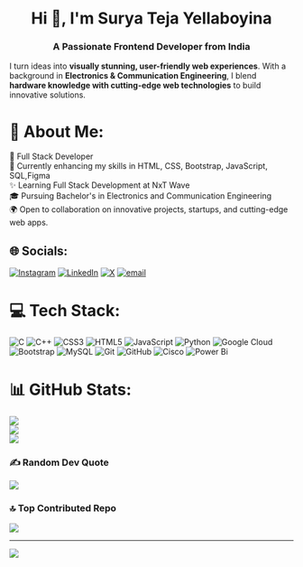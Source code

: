 <h1 align="center">Hi 👋, I'm Surya Teja Yellaboyina</h1>
<h3 align="center">A Passionate Frontend Developer from India</h3>

I turn ideas into **visually stunning, user-friendly web experiences**. With a background in **Electronics & Communication Engineering**, I blend **hardware knowledge with cutting-edge web technologies** to build innovative solutions.  


# 💫 About Me:
💼 Full Stack Developer<br>🌱 Currently enhancing my skills in HTML, CSS, Bootstrap, JavaScript, SQL,Figma<br>✨ Learning Full Stack Development at NxT Wave<br>🎓 Pursuing Bachelor's in Electronics and Communication Engineering<br>🌍 Open to collaboration on innovative projects, startups, and cutting-edge web apps.


## 🌐 Socials:
[![Instagram](https://img.shields.io/badge/Instagram-%23E4405F.svg?logo=Instagram&logoColor=white)](https://instagram.com/https://www.instagram.com/_your.soulfulboy_) [![LinkedIn](https://img.shields.io/badge/LinkedIn-%230077B5.svg?logo=linkedin&logoColor=white)](https://linkedin.com/in/https://www.linkedin.com/in/surya-teja-yellaboyina/) [![X](https://img.shields.io/badge/X-black.svg?logo=X&logoColor=white)](https://x.com/https://x.com/Surya_teja_05) [![email](https://img.shields.io/badge/Email-D14836?logo=gmail&logoColor=white)](mailto:yellaboinasuryateja@gmail.com) 

# 💻 Tech Stack:
![C](https://img.shields.io/badge/c-%2300599C.svg?style=for-the-badge&logo=c&logoColor=white) ![C++](https://img.shields.io/badge/c++-%2300599C.svg?style=for-the-badge&logo=c%2B%2B&logoColor=white) ![CSS3](https://img.shields.io/badge/css3-%231572B6.svg?style=for-the-badge&logo=css3&logoColor=white) ![HTML5](https://img.shields.io/badge/html5-%23E34F26.svg?style=for-the-badge&logo=html5&logoColor=white) ![JavaScript](https://img.shields.io/badge/javascript-%23323330.svg?style=for-the-badge&logo=javascript&logoColor=%23F7DF1E) ![Python](https://img.shields.io/badge/python-3670A0?style=for-the-badge&logo=python&logoColor=ffdd54) ![Google Cloud](https://img.shields.io/badge/GoogleCloud-%234285F4.svg?style=for-the-badge&logo=google-cloud&logoColor=white) ![Bootstrap](https://img.shields.io/badge/bootstrap-%238511FA.svg?style=for-the-badge&logo=bootstrap&logoColor=white) ![MySQL](https://img.shields.io/badge/mysql-4479A1.svg?style=for-the-badge&logo=mysql&logoColor=white) ![Git](https://img.shields.io/badge/git-%23F05033.svg?style=for-the-badge&logo=git&logoColor=white) ![GitHub](https://img.shields.io/badge/github-%23121011.svg?style=for-the-badge&logo=github&logoColor=white) ![Cisco](https://img.shields.io/badge/cisco-%23049fd9.svg?style=for-the-badge&logo=cisco&logoColor=black) ![Power Bi](https://img.shields.io/badge/power_bi-F2C811?style=for-the-badge&logo=powerbi&logoColor=black)
# 📊 GitHub Stats:
![](https://github-readme-stats.vercel.app/api?username=Suryateja200405&theme=noctis_minimus&hide_border=false&include_all_commits=false&count_private=false)<br/>
![](https://nirzak-streak-stats.vercel.app/?user=Suryateja200405&theme=noctis_minimus&hide_border=false)<br/>
![](https://github-readme-stats.vercel.app/api/top-langs/?username=Suryateja200405&theme=noctis_minimus&hide_border=false&include_all_commits=false&count_private=false&layout=compact)

### ✍️ Random Dev Quote
![](https://quotes-github-readme.vercel.app/api?type=horizontal&theme=radical)

### 🔝 Top Contributed Repo
![](https://github-contributor-stats.vercel.app/api?username=Suryateja200405&limit=5&theme=dark&combine_all_yearly_contributions=true)

---
[![](https://visitcount.itsvg.in/api?id=Suryateja200405&icon=0&color=0)](https://visitcount.itsvg.in)

<!-- Proudly created with GPRM ( https://gprm.itsvg.in ) -->
